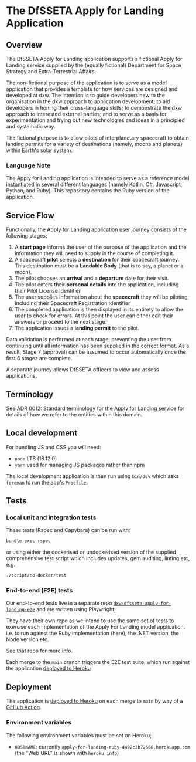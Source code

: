# The DfSSETA Apply for Landing Application

## Overview

The DfSSETA Apply for Landing application supports a fictional Apply for Landing
service supplied by the (equally fictional) Department for Space Strategy and
Extra-Terrestrial Affairs.

The non-fictional purpose of the application is to serve as a model application
that provides a template for how services are designed and developed at dxw. The
intention is to guide developers new to the organisation in the dxw approach to
application development; to aid developers in honing their cross-language
skills; to demonstrate the dxw approach to interested external parties; and to
serve as a basis for experimentation and trying out new technologies and ideas
in a principled and systematic way.

The fictional purpose is to allow pilots of interplanetary spacecraft to obtain
landing permits for a variety of destinations (namely, moons and planets) within
Earth's solar system.

### Language Note

The Apply for Landing application is intended to serve as a reference model
instantiated in several different languages (namely Kotlin, C#, Javascript,
Python, and Ruby). This repository contains the Ruby version of the application.

## Service Flow

Functionally, the Apply for Landing application user journey consists of the
following stages:

1. A **start page** informs the user of the purpose of the application and the
   information they will need to supply in the course of completing it.
2. A spacecraft **pilot** selects a **destination** for their spacecraft
   journey. This destination must be a **Landable Body** (that is to say, a
   planet or a moon).
3. The pilot chooses an **arrival** and a **departure** date for their visit.
4. The pilot enters their **personal details** into the application, including
   their Pilot License Identifier
5. The user supplies information about the **spacecraft** they will be piloting,
   including their Spacecraft Registration Identifier
6. The completed application is then displayed in its entirety to allow the user
   to check for errors. At this point the user can either edit their answers or
   proceed to the next stage.
7. The application issues a **landing permit** to the pilot.

Data validation is performed at each stage, preventing the user from continuing
until all information has been supplied in the correct format. As a result,
Stage 7 (approval) can be assumed to occur automatically once the first 6 stages
are complete.

A separate journey allows DfSSETA officers to view and assess applications.

## Terminology

See
[ADR 0012: Standard terminology for the Apply for Landing service](./doc/architecture/decisions/0012-standard-terminology.md)
for details of how we refer to the entities within this domain.

## Local development

For bundling JS and CSS you will need:

- `node` LTS (18.12.0)
- `yarn` used for managing JS packages rather than npm

The local development application is then run using `bin/dev` which asks
`foreman` to run the app's `Procfile`.

## Tests

### Local unit and integration tests

These tests (Rspec and Capybara) can be run with:

```sh
bundle exec rspec
```

or using either the dockerised or undockerised version of the supplied
comprehensive test script which includes updates, gem auditing, linting etc,
e.g.

```sh
./script/no-docker/test
```

### End-to-end (E2E) tests

Our end-to-end tests live in a separate repo
[`dxw/dfsseta-apply-for-landing-e2e`][] and are written using Playwright.

They have their own repo as we intend to use the same set of tests to exercise
each implementation of the Apply For Landing model application. i.e. to run
against the Ruby implementation (here), the .NET version, the Node version etc.

See that repo for more info.

Each merge to the `main` branch triggers the E2E test suite, which run against
the application [deployed to Heroku][]

## Deployment

The application is [deployed to Heroku][] on each merge to `main` by way of a
[GitHub Action][].

### Environment variables

The following environment variables must be set on Heroku;

- `HOSTNAME`: currently `apply-for-landing-ruby-4492c2b72668.herokuapp.com` (the
  "Web URL" is shown with `heroku info`)

[`dxw/dfsseta-apply-for-landing-e2e`]:
  https://github.com/dxw/dfsseta-apply-for-landing-e2e
[GitHub Action]:
  https://github.com/dxw/dfsseta-apply-for-landing-ruby/blob/main/.github/workflows/heroku-deployment.yml
[deployed to Heroku]: https://apply-for-landing-ruby-4492c2b72668.herokuapp.com/
